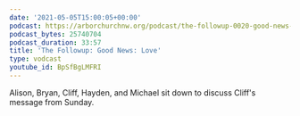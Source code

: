 ```yaml
---
date: '2021-05-05T15:00:05+00:00'
podcast: https://arborchurchnw.org/podcast/the-followup-0020-good-news-love-audio-only-.m4a
podcast_bytes: 25740704
podcast_duration: 33:57
title: 'The Followup: Good News: Love'
type: vodcast
youtube_id: BpSfBgLMFRI
---
```


Alison, Bryan, Cliff, Hayden, and Michael sit down to discuss Cliff's message from Sunday.